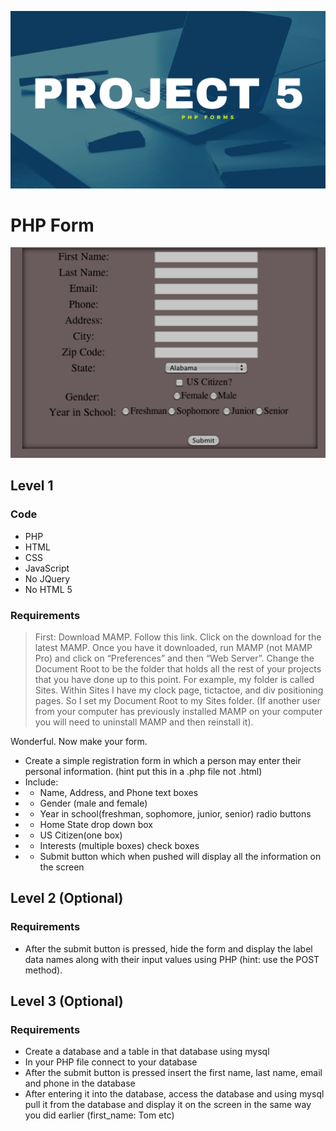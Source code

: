 ![alt text](5.png)

# PHP Form

![alt text](form.png)

## Level 1

### Code

- PHP
- HTML
- CSS
- JavaScript
- No JQuery
- No HTML 5

### Requirements

> First: Download MAMP. Follow this link. Click on the download for the latest MAMP. Once you have it downloaded, run MAMP (not MAMP Pro) and click on “Preferences” and then “Web Server”. Change the Document Root to be the folder that holds all the rest of your projects that you have done up to this point. For example, my folder is called Sites. Within Sites I have my clock page, tictactoe, and div positioning pages. So I set my Document Root to my Sites folder. (If another user from your computer has previously installed MAMP on your computer you will need to uninstall MAMP and then reinstall it).

Wonderful. Now make your form.

- Create a simple registration form in which a person may enter their personal information. (hint put this in a .php file not .html)
- Include:
- - Name, Address, and Phone text boxes
- - Gender (male and female)
- - Year in school(freshman, sophomore, junior, senior) radio buttons
- - Home State drop down box
- - US Citizen(one box)
- - Interests (multiple boxes) check boxes
- - Submit button which when pushed will display all the information on the screen

## Level 2 (Optional)

### Requirements

- After the submit button is pressed, hide the form and display the label data names along with their input values using PHP (hint: use the POST method).

## Level 3 (Optional)

### Requirements

- Create a database and a table in that database using mysql
- In your PHP file connect to your database
- After the submit button is pressed insert the first name, last name, email and phone in the database
- After entering it into the database, access the database and using mysql pull it from the database and display it on the screen in the same way you did earlier (first_name: Tom etc)
